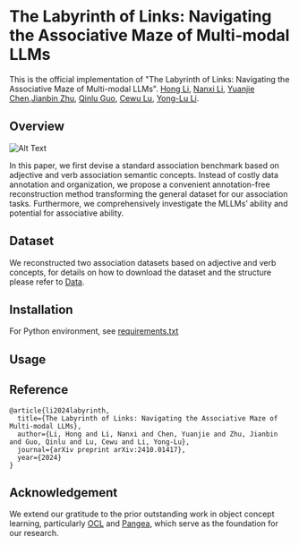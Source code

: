 # The Labyrinth of Links: Navigating the Associative Maze of Multi-modal LLMs

This is the official implementation of "The Labyrinth of Links: Navigating the Associative Maze of Multi-modal LLMs".
[Hong Li](https://github.com/lihong2303), [Nanxi Li](https://github.com/andylinx), [Yuanjie Chen](https://github.com/ccmoony),[Jianbin Zhu](https://github.com/Peebinens), [Qinlu Guo](https://github.com/ggsdeath), [Cewu Lu](https://www.mvig.org), [Yong-Lu Li](https://dirtyharrylyl.github.io).

## Overview

![Alt Text](./Images/teaser_figure.png)

In this paper, we first devise a standard association benchmark based on adjective and verb association semantic concepts. Instead of costly data annotation and organization, we propose a convenient annotation-free reconstruction method transforming the general dataset for our association tasks. Furthermore, we comprehensively investigate the MLLMs’ ability and potential for associative ability.

## Dataset

We reconstructed two association datasets based on adjective and verb concepts, for details on how to download the dataset and the structure please refer to [Data](./data/Data.md).

## Installation
For Python environment, see [requirements.txt](requirements.txt)

## Usage



## Reference
```
@article{li2024labyrinth,
  title={The Labyrinth of Links: Navigating the Associative Maze of Multi-modal LLMs},
  author={Li, Hong and Li, Nanxi and Chen, Yuanjie and Zhu, Jianbin and Guo, Qinlu and Lu, Cewu and Li, Yong-Lu},
  journal={arXiv preprint arXiv:2410.01417},
  year={2024}
}
```

## Acknowledgement

We extend our gratitude to the prior outstanding work in object concept learning, particularly [OCL](https://github.com/silicx/ObjectConceptLearning) and [Pangea](https://github.com/DirtyHarryLYL/Sandwich), which serve as the foundation for our research.

